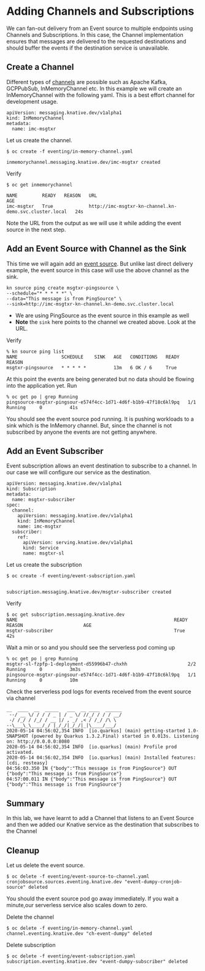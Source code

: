 # Adding Channels and Subscriptions

We can fan-out delivery from an Event source to multiple endpoints using Channels and Subscriptions. In this case, the Channel implementation ensures that messages are delivered to the requested destinations and should buffer the events if the destination service is unavailable.

## Create a Channel

Different types of [channels](https://knative.dev/docs/eventing/channels/) are possible such as Apache Kafka, GCPPubSub, InMemoryChannel etc. In this example we will create an InMemoryChannel with the following yaml. This is a best effort channel for development usage.

```
apiVersion: messaging.knative.dev/v1alpha1
kind: InMemoryChannel
metadata:
  name: imc-msgtxr
```

Let us create the channel.

```
$ oc create -f eventing/in-memory-channel.yaml 

inmemorychannel.messaging.knative.dev/imc-msgtxr created
```

Verify

```
$ oc get inmemorychannel

NAME         READY   REASON   URL                                                      AGE
imc-msgtxr   True             http://imc-msgtxr-kn-channel.kn-demo.svc.cluster.local   24s
```

Note the URL from the output as we will use it while adding the event source in the next step.

## Add an Event Source with Channel as the Sink

This time we will again add an [event source](https://knative.dev/docs/eventing/sources/). But unlike last direct delivery example, the event source in this case will use the above channel as the sink.

```
kn source ping create msgtxr-pingsource \
--schedule="* * * * *" \
--data="This message is from PingSource" \
--sink=http://imc-msgtxr-kn-channel.kn-demo.svc.cluster.local
```

* We are using PingSource as the event source in this example as well
* **Note** the  `sink` here points to the channel we created above. Look at the URL.


Verify

```
% kn source ping list
NAME                SCHEDULE    SINK   AGE   CONDITIONS   READY   REASON
msgtxr-pingsource   * * * * *          13m   6 OK / 6     True  

```

At this point the  events are being generated but no data should be flowing into the application yet. Run 

```
% oc get po | grep Running
pingsource-msgtxr-pingsour-e574f4cc-1d71-4d6f-b1b9-47f18c6kl9pq   1/1     Running     0          41s
```

You should see the event source pod running. It is pushing workloads to a  sink which is the InMemory channel. But, since the channel is not subscribed by anyone the events are not getting anywhere.

## Add an Event Subscriber

Event subscription allows an event destination to subscribe to a channel. In our case we will configure our service as the destination.


```
apiVersion: messaging.knative.dev/v1alpha1
kind: Subscription
metadata:
  name: msgtxr-subscriber 
spec:
  channel:
    apiVersion: messaging.knative.dev/v1alpha1
    kind: InMemoryChannel
    name: imc-msgtxr
  subscriber:
    ref:
      apiVersion: serving.knative.dev/v1alpha1
      kind: Service
      name: msgtxr-sl
```

Let us create the subscription

```
$ oc create -f eventing/event-subscription.yaml


subscription.messaging.knative.dev/msgtxr-subscriber created
```

Verify

```
$ oc get subscription.messaging.knative.dev
NAME                                                         READY   REASON                      AGE
msgtxr-subscriber                                            True                                42s
```

Wait a min or so and you should see the serverless pod coming up

```
% oc get po | grep Running 
msgtxr-sl-fzpfp-1-deployment-d55996b47-chxhh                      2/2     Running     0          3m3s
pingsource-msgtxr-pingsour-e574f4cc-1d71-4d6f-b1b9-47f18c6kl9pq   1/1     Running     0          10m
```

Check the serverless pod logs for events received from the event source via channel

```
__  ____  __  _____   ___  __ ____  ______ 
 --/ __ \/ / / / _ | / _ \/ //_/ / / / __/ 
 -/ /_/ / /_/ / __ |/ , _/ ,< / /_/ /\ \   
--\___\_\____/_/ |_/_/|_/_/|_|\____/___/   
2020-05-14 04:56:02,354 INFO  [io.quarkus] (main) getting-started 1.0-SNAPSHOT (powered by Quarkus 1.3.2.Final) started in 0.013s. Listening on: http://0.0.0.0:8080
2020-05-14 04:56:02,354 INFO  [io.quarkus] (main) Profile prod activated. 
2020-05-14 04:56:02,354 INFO  [io.quarkus] (main) Installed features: [cdi, resteasy]
04:56:03.350 IN {"body":"This message is from PingSource"} OUT {"body":"This message is from PingSource"}
04:57:00.011 IN {"body":"This message is from PingSource"} OUT {"body":"This message is from PingSource"}
```

## Summary

In this lab, we have learnt to add a Channel that listens to an Event Source and then we added our Knative service as the destination that subscribes to the Channel

## Cleanup

Let us delete the event source.

```
$ oc delete -f eventing/event-source-to-channel.yaml 
cronjobsource.sources.eventing.knative.dev "event-dumpy-cronjob-source" deleted
```

You should the event source pod go away immediately. If you wait a minute,our serverless service also scales down to zero.

Delete the channel

```
$ oc delete -f eventing/in-memory-channel.yaml 
channel.eventing.knative.dev "ch-event-dumpy" deleted

```

Delete subscription

```
$ oc delete -f eventing/event-subscription.yaml
subscription.eventing.knative.dev "event-dumpy-subscriber" deleted
```








